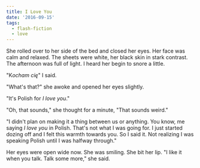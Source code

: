```yaml
---
title: I Love You
date: '2016-09-15'
tags:
  - flash-fiction
  - love
---
```


She rolled over to her side of the bed and closed her eyes. Her face was calm
and relaxed. The sheets were white, her black skin in stark contrast. The
afternoon was full of light. I heard her begin to snore a little.

<!-- truncate -->

"K*ocham cię*" I said.

"What's that?" she awoke and opened her eyes slightly.

"It's Polish for _I love you_."

"Oh, that sounds," she thought for a minute, "That sounds weird."

"I didn't plan on making it a thing between us or anything. You know, me saying
_I love you_ in Polish. That's not what I was going for. I just started dozing
off and I felt this warmth towards you. So I said it. Not realizing I was
speaking Polish until I was halfway through."

Her eyes were open wide now. She was smiling. She bit her lip. "I like it when
you talk. Talk some more," she said.
